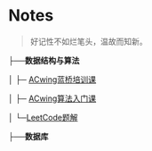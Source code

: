 # Notes

>  好记性不如烂笔头，温故而知新。

├──**数据结构与算法**

│ ├─ [ACwing蓝桥培训课](algorithm.md)

│ ├─ [ACwing算法入门课](algorithm.md)

│ └─[LeetCode题解](algorithm.md)

├──**数据库**

